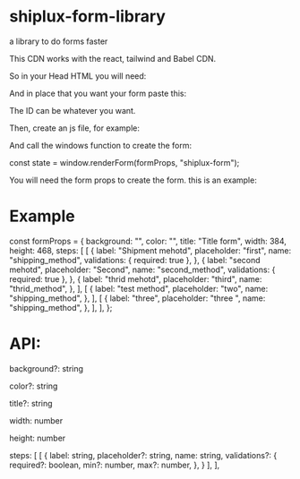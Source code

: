 # shiplux-form-library
a library to do forms faster

This CDN works with the react, tailwind and Babel CDN.

So in your Head HTML you will need: 
 <!-- Tailwind -->
  <script src="https://cdn.tailwindcss.com"></script>

 <!-- external script -->
 <script
    crossorigin
    src="https://unpkg.com/react@18/umd/react.development.js"
 ></script>
 <script
    crossorigin
    src="https://unpkg.com/react-dom@18/umd/react-dom.development.js"
  ></script>
  <script src="https://unpkg.com/@babel/standalone/babel.min.js"></script>
  
  And in place that you want your form paste this: 
  
  <div id="shiplux-form"></div>
  
  The ID can be whatever you want.
  
  Then, create an js file, for example: 
  <script type="text/babel" src="./js/index.js" crossorigin></script>
  
  And call the windows function to create the form:
  
  const state = window.renderForm(formProps, "shiplux-form");
  
  You will need the form props to create the form. this is an example:
  
  # Example
  
  const formProps = {
  background: "",
  color: "",
  title: "Title form",
  width: 384,
  height: 468,
  steps: [
    [
      {
        label: "Shipment mehotd",
        placeholder: "first",
        name: "shipping_method",
        validations: { required: true },
      },
      {
        label: "second mehotd",
        placeholder: "Second",
        name: "second_method",
        validations: { required: true },
      },
      {
        label: "thrid mehotd",
        placeholder: "third",
        name: "thrid_method",
      },
    ],
    [
      {
        label: "test method",
        placeholder: "two",
        name: "shipping_method",
      },
    ],
    [
      {
        label: "three",
        placeholder: "three ",
        name: "shipping_method",
      },
    ],
  ],
};
  
  # API:
  background?: string
  
  color?: string
  
  title?: string
  
  width: number
  
  height: number
  
  steps: [
    [
      {
        label: string,
        placeholder?: string,
        name: string,
        validations?: { 
          required?: boolean,
          min?: number,
          max?: number,
        },
      }
    ],
  ],
 

  
  
